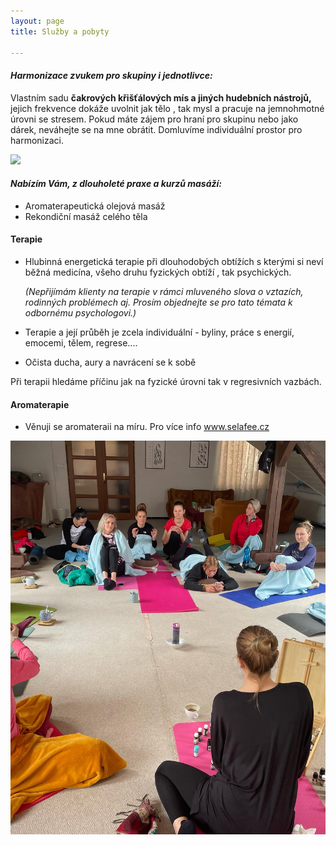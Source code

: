 ```yaml
---
layout: page
title: Služby a pobyty

---
```

#### _Harmonizace zvukem pro skupiny i jednotlivce:_

Vlastním sadu **čakrových křišťálových mís a jiných hudebních nástrojů,** jejich frekvence dokáže uvolnit jak tělo , tak mysl a pracuje na jemnohmotné úrovni se stresem. Pokud máte zájem pro hraní pro skupinu nebo jako dárek, neváhejte se na mne obrátit. Domluvíme individuální prostor pro harmonizaci.

![](/uploads/img20220923155209.jpg)

#### _Nabízím Vám, z dlouholeté praxe a kurzů masáží:_

* Aromaterapeutická olejová masáž
* Rekondiční masáž celého těla

#### Terapie

* Hlubinná energetická terapie při dlouhodobých obtížích s kterými si neví běžná medicína, všeho druhu fyzických obtíží , tak psychických.

  _(Nepřijímám klienty na terapie v rámci mluveného slova o vztazích, rodinných problémech aj. Prosím objednejte se pro tato témata k odbornému psychologovi.)_
* Terapie a její průběh je zcela individuální - byliny, práce s energií, emocemi, tělem, regrese....
* Očista ducha, aury a navrácení se k sobě

Při terapii hledáme příčinu jak na fyzické úrovni tak v regresivních vazbách.

#### Aromaterapie

* Věnuji se aromateraii na míru. Pro více info www.selafee.cz

![](/uploads/275375680_5620571014639976_7719038310409299580_n.jpg)